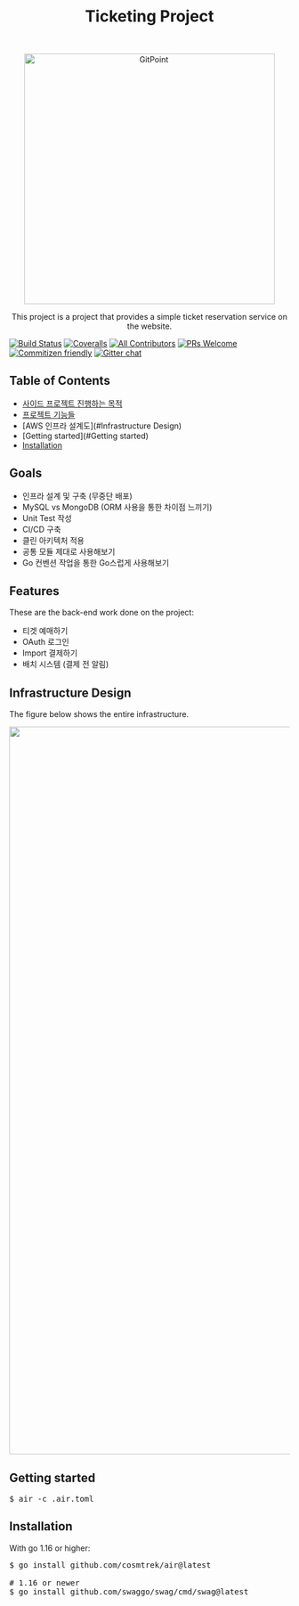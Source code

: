 <h1 align="center"> Ticketing Project </h1> <br>
<p align="center">
  <a href="https://gitpoint.co/">
    <img alt="GitPoint" title="GitPoint" src="http://i.imgur.com/VShxJHs.png" width="450">
  </a>
</p>

<p align="center">
  This project is a project that provides a simple ticket reservation service on the website.
</p>


[![Build Status](https://img.shields.io/travis/gitpoint/git-point.svg?style=flat-square)](https://travis-ci.org/gitpoint/git-point)
[![Coveralls](https://img.shields.io/coveralls/github/gitpoint/git-point.svg?style=flat-square)](https://coveralls.io/github/gitpoint/git-point)
[![All Contributors](https://img.shields.io/badge/all_contributors-73-orange.svg?style=flat-square)](./CONTRIBUTORS.md)
[![PRs Welcome](https://img.shields.io/badge/PRs-welcome-brightgreen.svg?style=flat-square)](http://makeapullrequest.com)
[![Commitizen friendly](https://img.shields.io/badge/commitizen-friendly-brightgreen.svg?style=flat-square)](http://commitizen.github.io/cz-cli/)
[![Gitter chat](https://img.shields.io/badge/chat-on_gitter-008080.svg?style=flat-square)](https://gitter.im/git-point)


<!-- START doctoc generated TOC please keep comment here to allow auto update -->
<!-- DON'T EDIT THIS SECTION, INSTEAD RE-RUN doctoc TO UPDATE -->
## Table of Contents

- [사이드 프로젝트 진행하는 목적](#Goals)
- [프로젝트 기능들](#Features)
- [AWS 인프라 설계도](#Infrastructure Design)
- [Getting started](#Getting started)
- [Installation](#Installation)


<!-- END doctoc generated TOC please keep comment here to allow auto update -->


## Goals
* 인프라 설계 및 구축 (무중단 배포)
* MySQL vs MongoDB (ORM 사용을 통한 차이점 느끼기)
* Unit Test 작성
* CI/CD 구축
* 클린 아키텍처 적용
* 공통 모듈 제대로 사용해보기
* Go 컨벤션 작업을 통한 Go스럽게 사용해보기

## Features

These are the back-end work done on the project:

* 티겟 예매하기
* OAuth 로그인
* Import 결제하기
* 배치 시스템 (결제 전 알림)


## Infrastructure Design

The figure below shows the entire infrastructure.

<p align="center">
    <img width="1307" alt="스크린샷 2022-11-12 오전 3 41 26" src="https://user-images.githubusercontent.com/85932211/201409200-a7a69173-e255-4150-a148-9ee41ec6890c.png">
</p>

## Getting started

<pre>
$ air -c .air.toml
</pre>


## Installation

With go 1.16 or higher:
<pre>
$ go install github.com/cosmtrek/air@latest

# 1.16 or newer
$ go install github.com/swaggo/swag/cmd/swag@latest
</pre>
